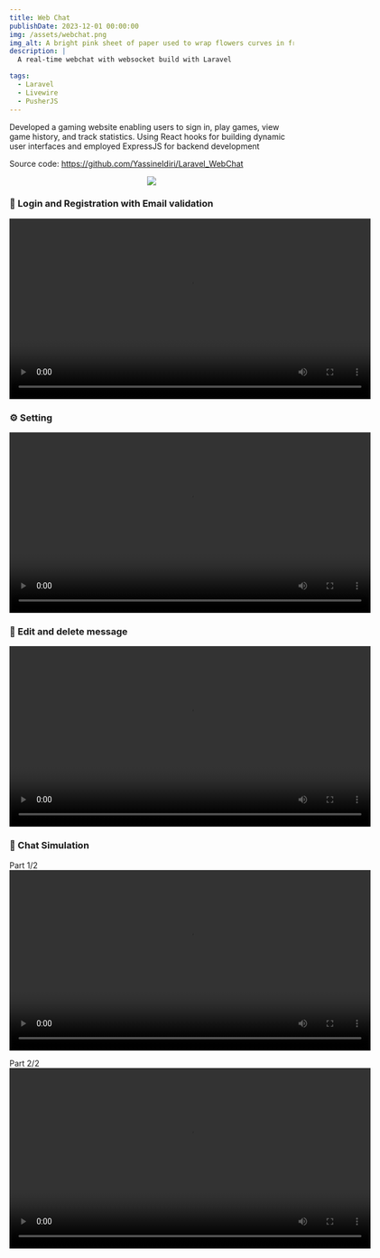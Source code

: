 ```yaml
---
title: Web Chat
publishDate: 2023-12-01 00:00:00
img: /assets/webchat.png
img_alt: A bright pink sheet of paper used to wrap flowers curves in front of rich blue background
description: |
  A real-time webchat with websocket build with Laravel

tags:
  - Laravel
  - Livewire
  - PusherJS
---
```


Developed a gaming website enabling users to sign in, play games, view game history, and track statistics. Using React hooks for building dynamic user interfaces and employed ExpressJS for backend development

Source code: https://github.com/YassineIdiri/Laravel_WebChat

<p align="center">
  <a href="https://skillicons.dev">
    <img src="https://skillicons.dev/icons?i=laravel,js,htmx" />
  </a>
</p>


### 🔐 Login and Registration with Email validation

<video controls width="640">
  <source src="https://github.com/YassineIdiri/Laravel_WebChat/assets/120946916/5b732799-77e4-4a56-8097-4e528b0a909b" type="video/mp4">
  Votre navigateur ne supporte pas la balise.
</video>

### ⚙️ Setting

<video controls width="640">
  <source src="https://github.com/YassineIdiri/Laravel_WebChat/assets/120946916/aec42caa-ff57-45a1-ad18-b856b6616377" type="video/mp4">
  Votre navigateur ne supporte pas la balise.
</video>

### 💬 Edit and delete message
<video controls width="640">
  <source src="https://github.com/YassineIdiri/Laravel_WebChat/assets/120946916/4adcae06-cba2-4abe-8545-191af5efbdd3" type="video/mp4">
  Votre navigateur ne supporte pas la balise.
</video>

###  💬 Chat Simulation

Part 1/2
<video controls width="640">
  <source src="https://github.com/YassineIdiri/Laravel_WebChat/assets/120946916/50dd7b79-c8dd-4fd7-886b-b754e5451648" type="video/mp4">
  Votre navigateur ne supporte pas la balise.
</video>

Part 2/2
<video controls width="640">
  <source src="https://github.com/YassineIdiri/Laravel_WebChat/assets/120946916/022d0dd4-199c-477f-8762-4e03431ec3b5" type="video/mp4">
  Votre navigateur ne supporte pas la balise.
</video>




